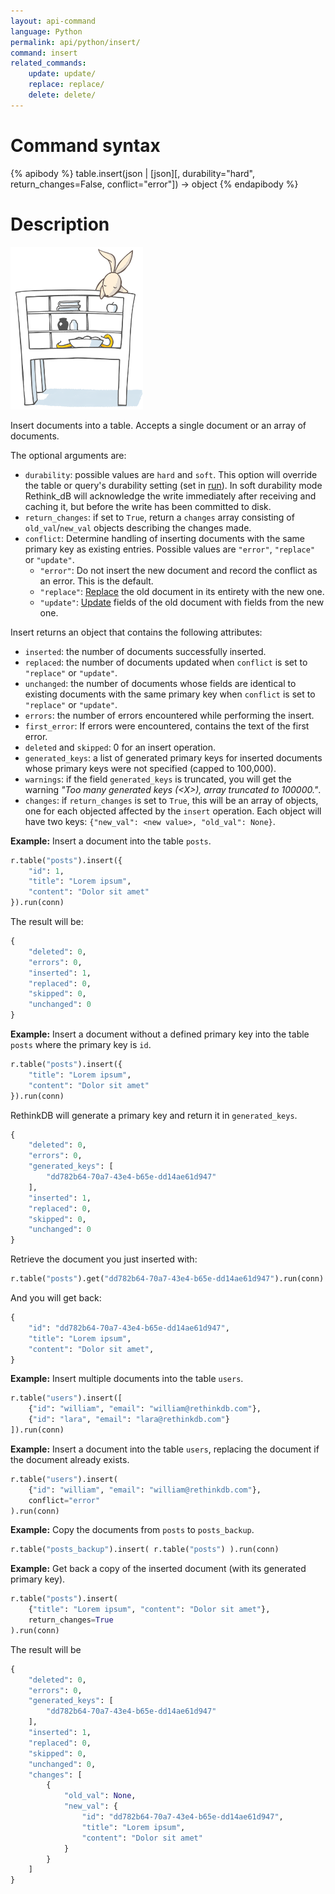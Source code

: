 ```yaml
---
layout: api-command
language: Python
permalink: api/python/insert/
command: insert
related_commands:
    update: update/
    replace: replace/
    delete: delete/
---
```



# Command syntax #

{% apibody %}
table.insert(json | [json][, durability="hard", return_changes=False, conflict="error"])
    &rarr; object
{% endapibody %}

# Description #

<img src="/assets/images/docs/api_illustrations/insert_python.png" class="api_command_illustration" />

Insert documents into a table. Accepts a single document or an array of
documents.

The optional arguments are:

- `durability`: possible values are `hard` and `soft`. This option will override the table or query's durability setting (set in [run](/api/python/run/)). In soft durability mode Rethink_dB will acknowledge the write immediately after receiving and caching it, but before the write has been committed to disk.
- `return_changes`: if set to `True`, return a `changes` array consisting of `old_val`/`new_val` objects describing the changes made.
- `conflict`: Determine handling of inserting documents with the same primary key as existing entries. Possible values are `"error"`, `"replace"` or `"update"`.
    - `"error"`: Do not insert the new document and record the conflict as an error. This is the default.
    - `"replace"`: [Replace](/api/python/replace/) the old document in its entirety with the new one.
    - `"update"`: [Update](/api/python/update/) fields of the old document with fields from the new one.

Insert returns an object that contains the following attributes:

- `inserted`: the number of documents successfully inserted.
- `replaced`: the number of documents updated when `conflict` is set to `"replace"` or `"update"`.
- `unchanged`: the number of documents whose fields are identical to existing documents with the same primary key when `conflict` is set to `"replace"` or `"update"`.
- `errors`: the number of errors encountered while performing the insert.
- `first_error`: If errors were encountered, contains the text of the first error.
- `deleted` and `skipped`: 0 for an insert operation.
- `generated_keys`: a list of generated primary keys for inserted documents whose primary keys were not specified (capped to 100,000).
- `warnings`: if the field `generated_keys` is truncated, you will get the warning _"Too many generated keys (&lt;X&gt;), array truncated to 100000."_.
- `changes`: if `return_changes` is set to `True`, this will be an array of objects, one for each objected affected by the `insert` operation. Each object will have two keys: `{"new_val": <new value>, "old_val": None}`.

__Example:__ Insert a document into the table `posts`.

```py
r.table("posts").insert({
    "id": 1,
    "title": "Lorem ipsum",
    "content": "Dolor sit amet"
}).run(conn)
```

The result will be:

```py
{
    "deleted": 0,
    "errors": 0,
    "inserted": 1,
    "replaced": 0,
    "skipped": 0,
    "unchanged": 0
}
```


__Example:__ Insert a document without a defined primary key into the table `posts` where the
primary key is `id`.

```py
r.table("posts").insert({
    "title": "Lorem ipsum",
    "content": "Dolor sit amet"
}).run(conn)
```

RethinkDB will generate a primary key and return it in `generated_keys`.

```py
{
    "deleted": 0,
    "errors": 0,
    "generated_keys": [
        "dd782b64-70a7-43e4-b65e-dd14ae61d947"
    ],
    "inserted": 1,
    "replaced": 0,
    "skipped": 0,
    "unchanged": 0
}
```

Retrieve the document you just inserted with:

```py
r.table("posts").get("dd782b64-70a7-43e4-b65e-dd14ae61d947").run(conn)
```

And you will get back:

```py
{
    "id": "dd782b64-70a7-43e4-b65e-dd14ae61d947",
    "title": "Lorem ipsum",
    "content": "Dolor sit amet",
}
```


__Example:__ Insert multiple documents into the table `users`.

```py
r.table("users").insert([
    {"id": "william", "email": "william@rethinkdb.com"},
    {"id": "lara", "email": "lara@rethinkdb.com"}
]).run(conn)
```


__Example:__ Insert a document into the table `users`, replacing the document if the document
already exists.  

```py
r.table("users").insert(
    {"id": "william", "email": "william@rethinkdb.com"},
    conflict="error"
).run(conn)
```


__Example:__ Copy the documents from `posts` to `posts_backup`.

```py
r.table("posts_backup").insert( r.table("posts") ).run(conn)
```


__Example:__ Get back a copy of the inserted document (with its generated primary key).

```py
r.table("posts").insert(
    {"title": "Lorem ipsum", "content": "Dolor sit amet"},
    return_changes=True
).run(conn)
```

The result will be

```py
{
    "deleted": 0,
    "errors": 0,
    "generated_keys": [
        "dd782b64-70a7-43e4-b65e-dd14ae61d947"
    ],
    "inserted": 1,
    "replaced": 0,
    "skipped": 0,
    "unchanged": 0,
    "changes": [
        {
            "old_val": None,
            "new_val": {
                "id": "dd782b64-70a7-43e4-b65e-dd14ae61d947",
                "title": "Lorem ipsum",
                "content": "Dolor sit amet"
            }
        }
    ]
}
```
